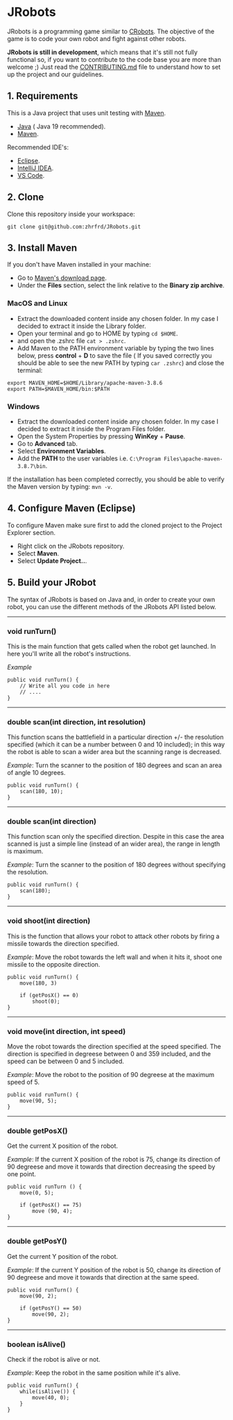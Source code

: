 # JRobots

JRobots is a programming game similar to [CRobots](https://crobots.deepthought.it/home.php). The objective of the game
is to code your own robot and fight against other robots.

**JRobots is still in development**, which means that it's still not fully functional so, if you want to contribute to
the code base you are more than welcome ;) Just read the [CONTRIBUTING.md](CONTRIBUTING.md) file to understand how to
set up the project and our guidelines.

## 1. Requirements

This is a Java project that uses unit testing with [Maven](https://maven.apache.org/).

- [Java](https://docs.oracle.com/javase/10/install/installation-jdk-and-jre-macos.htm#JSJIG-GUID-577CEA7C-E51C-416D-B9C6-B1469F45AC78) (
  Java 19 recommended).
- [Maven](https://maven.apache.org/).

Recommended IDE's:

- [Eclipse](https://www.eclipse.org/downloads/).
- [IntelliJ IDEA](https://www.jetbrains.com/idea/).
- [VS Code](https://code.visualstudio.com/).

## 2. Clone

Clone this repository inside your workspace:

`git clone git@github.com:zhrfrd/JRobots.git`

## 3. Install Maven

If you don't have Maven installed in your machine:

- Go to [Maven's download page]().
- Under the **Files** section, select the link relative to the **Binary zip archive**.

### MacOS and Linux

- Extract the downloaded content inside any chosen folder. In my case I decided to extract it inside the Library folder.
- Open your terminal and go to HOME by typing `cd $HOME`.
- and open the .zshrc file `cat > .zshrc`.
- Add Maven to the PATH environment variable by typing the two lines below, press **control** + **D** to save the file (
  If you saved correctly you should be able to see the new PATH by typing `car .zshrc`) and close the terminal:

```
export MAVEN_HOME=$HOME/Library/apache-maven-3.8.6
export PATH=$MAVEN_HOME/bin:$PATH
```

### Windows

- Extract the downloaded content inside any chosen folder. In my case I decided to extract it inside the Program Files
  folder.
- Open the System Properties by pressing **WinKey** + **Pause**.
- Go to **Advanced** tab.
- Select **Environment Variables**.
- Add the **PATH** to the user variables i.e. `C:\Program Files\apache-maven-3.8.7\bin`.

If the installation has been completed correctly, you should be able to verify the Maven version by typing: `mvn -v`.

## 4. Configure Maven (Eclipse)

To configure Maven make sure first to add the cloned project to the Project Explorer section.

- Right click on the JRobots repository.
- Select **Maven**.
- Select **Update Project..**.

## 5. Build your JRobot

The syntax of JRobots is based on Java and, in order to create your own robot, you can use the different methods of the
JRobots API listed below.

---

### void runTurn()

This is the main function that gets called when the robot get launched. In here you'll write all the robot's
instructions.

*Example*

```
public void runTurn() {
    // Write all you code in here
    // ....
}
```

---

### double scan(int direction, int resolution)

This function scans the battlefield in a particular direction +/- the resolution specified (which it can be a number
between 0 and 10 included); in this way the robot is able to scan a wider area but the scanning range is decreased.

*Example*: Turn the scanner to the position of 180 degrees and scan an area of angle 10 degrees.

```
public void runTurn() {
    scan(180, 10);
}
```

---

### double scan(int direction)

This function scan only the specified direction. Despite in this case the area scanned is just a simple line (instead of
an wider area), the range in length is maximum.

*Example*: Turn the scanner to the position of 180 degrees without specifying the resolution.

```
public void runTurn() {
    scan(180);
}
```

---

### void shoot(int direction)

This is the function that allows your robot to attack other robots by firing a missile towards the direction specified.

*Example*: Move the robot towards the left wall and when it hits it, shoot one missile to the opposite direction.

```
public void runTurn() {
    move(180, 3)

    if (getPosX() == 0)
        shoot(0);
}
```

---

### void move(int direction, int speed)

Move the robot towards the direction specified at the speed specified. The direction is specified in degreese between 0
and 359 included, and the speed can be between 0 and 5 included.

*Example*: Move the robot to the position of 90 degreese at the maximum speed of 5.

```
public void runTurn() {
    move(90, 5);
}
```

---

### double getPosX()

Get the current X position of the robot.

*Example*: If the current X position of the robot is 75, change its direction of 90 degreese and move it towards that
direction decreasing the speed by one point.

```
public void runTurn () {
    move(0, 5);

    if (getPosX() == 75)
        move (90, 4);
}
```

---

### double getPosY()

Get the current Y position of the robot.

*Example*: If the current Y position of the robot is 50, change its direction of 90 degreese and move it towards that
direction at the same speed.

```
public void runTurn() {
    move(90, 2);

    if (getPosY() == 50)
        move(90, 2);
}
```

---

### boolean isAlive()

Check if the robot is alive or not.

*Example*: Keep the robot in the same position while it's alive.

```
public void runTurn() {
    while(isAlive()) {
        move(40, 0);
    }
}
```